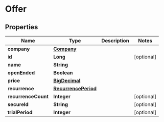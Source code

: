 
# Offer

## Properties
Name | Type | Description | Notes
------------ | ------------- | ------------- | -------------
**company** | [**Company**](Company.md) |  | 
**id** | **Long** |  |  [optional]
**name** | **String** |  | 
**openEnded** | **Boolean** |  | 
**price** | [**BigDecimal**](BigDecimal.md) |  | 
**recurrence** | [**RecurrencePeriod**](RecurrencePeriod.md) |  | 
**recurrenceCount** | **Integer** |  |  [optional]
**secureId** | **String** |  |  [optional]
**trialPeriod** | **Integer** |  |  [optional]



